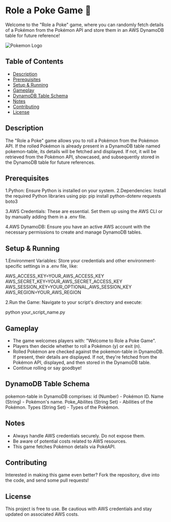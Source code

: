 # Role a Poke Game 🎲
Welcome to the "Role a Poke" game, where you can randomly fetch details of a Pokémon from the Pokémon API and store them in an AWS DynamoDB table for future reference!

![Pokemon Logo](https://upload.wikimedia.org/wikipedia/commons/9/98/International_Pokémon_logo.svg)


## Table of Contents

- [Description](#description)
- [Prerequisites](#prerequisites)
- [Setup & Running](#setup--running)
- [Gameplay](#gameplay)
- [DynamoDB Table Schema](#dynamodb-table-schema)
- [Notes](#notes)
- [Contributing](#contributing)
- [License](#license)
 
## Description
The "Role a Poke" game allows you to roll a Pokémon from the Pokémon API. If the rolled Pokémon is already present in a DynamoDB table named pokemon-table, its details will be fetched and displayed. If not, it will be retrieved from the Pokémon API, showcased, and subsequently stored in the DynamoDB table for future references.

## Prerequisites
1.Python: Ensure Python is installed on your system.
2.Dependencies: Install the required Python libraries using pip:
pip install python-dotenv requests boto3

3.AWS Credentials: These are essential. Set them up using the AWS CLI or by manually adding them in a .env file.

4.AWS DynamoDB: Ensure you have an active AWS account with the necessary permissions to create and manage DynamoDB tables.

## Setup & Running
1.Environment Variables:
Store your credentials and other environment-specific settings in a .env file, like:

AWS_ACCESS_KEY=YOUR_AWS_ACCESS_KEY
AWS_SECRET_KEY=YOUR_AWS_SECRET_ACCESS_KEY
AWS_SESSION_KEY=YOUR_OPTIONAL_AWS_SESSION_KEY
AWS_REGION=YOUR_AWS_REGION

2.Run the Game:
Navigate to your script's directory and execute:

python your_script_name.py

## Gameplay
- The game welcomes players with: "Welcome to Role a Poke Game".
- Players then decide whether to roll a Pokémon (y) or exit (n).
- Rolled Pokémon are checked against the pokemon-table in DynamoDB.
    If present, their details are displayed.
    If not, they're fetched from the Pokémon API, displayed, and then stored in the DynamoDB table.
- Continue rolling or say goodbye!
  
## DynamoDB Table Schema
pokemon-table in DynamoDB comprises:
  id (Number) - Pokémon ID.
  Name (String) - Pokémon's name.
  Poke_Abilites (String Set) - Abilities of the Pokémon.
  Types (String Set) - Types of the Pokémon.
  
## Notes
- Always handle AWS credentials securely. Do not expose them.
- Be aware of potential costs related to AWS resources.
- This game fetches Pokémon details via PokéAPI.
  
## Contributing
Interested in making this game even better? Fork the repository, dive into the code, and send some pull requests!

## License
This project is free to use. Be cautious with AWS credentials and stay updated on associated AWS costs.

